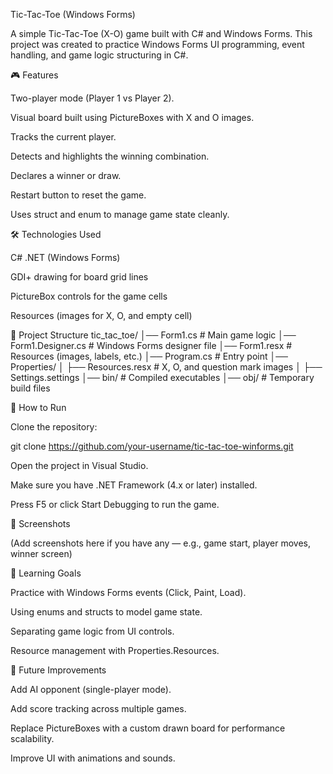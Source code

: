 Tic-Tac-Toe (Windows Forms)

A simple Tic-Tac-Toe (X-O) game built with C# and Windows Forms.
This project was created to practice Windows Forms UI programming, event handling, and game logic structuring in C#.

🎮 Features

Two-player mode (Player 1 vs Player 2).

Visual board built using PictureBoxes with X and O images.

Tracks the current player.

Detects and highlights the winning combination.

Declares a winner or draw.

Restart button to reset the game.

Uses struct and enum to manage game state cleanly.

🛠️ Technologies Used

C# .NET (Windows Forms)

GDI+ drawing for board grid lines

PictureBox controls for the game cells

Resources (images for X, O, and empty cell)

📂 Project Structure
tic_tac_toe/
│── Form1.cs           # Main game logic
│── Form1.Designer.cs  # Windows Forms designer file
│── Form1.resx         # Resources (images, labels, etc.)
│── Program.cs         # Entry point
│── Properties/
│   ├── Resources.resx # X, O, and question mark images
│   ├── Settings.settings
│── bin/               # Compiled executables
│── obj/               # Temporary build files

🚀 How to Run

Clone the repository:

git clone https://github.com/your-username/tic-tac-toe-winforms.git


Open the project in Visual Studio.

Make sure you have .NET Framework (4.x or later) installed.

Press F5 or click Start Debugging to run the game.

📸 Screenshots

(Add screenshots here if you have any — e.g., game start, player moves, winner screen)

📖 Learning Goals

Practice with Windows Forms events (Click, Paint, Load).

Using enums and structs to model game state.

Separating game logic from UI controls.

Resource management with Properties.Resources.

🧩 Future Improvements

Add AI opponent (single-player mode).

Add score tracking across multiple games.

Replace PictureBoxes with a custom drawn board for performance scalability.

Improve UI with animations and sounds.
